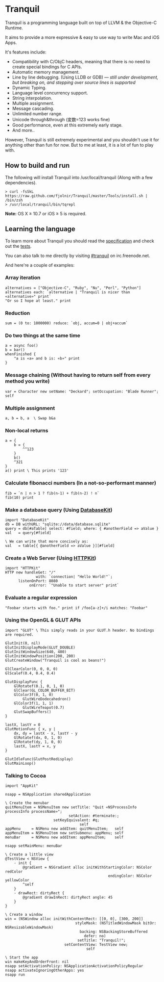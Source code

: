 # Tranquil

Tranquil is a programming language built on top of LLVM & the Objective-C Runtime.

It aims to provide a more expressive & easy to use way to write Mac and iOS Apps.

It's features include:

* Compatibility with C/ObjC headers, meaning that there is no need to create special bindings for C APIs.
* Automatic memory management.
* Line by line debugging. (Using LLDB or GDB) — *still under development, but breaking on, and stepping over source lines is supported*
* Dynamic Typing.
* Language level concurrency support.
* String interpolation.
* Multiple assignment.
* Message cascading.
* Unlimited number range.
* Unicode through&through (変数=123 works fine)
* Good performance, even at this extremely early stage.
* And more..

However, Tranquil is still extremely experimental and you shouldn't use it for anything other than fun for now. But to me at least, it is a lot of fun to play with.

## How to build and run

The following will install Tranquil into /usr/local/tranquil (Along with a few dependencies).

    > curl -fsSkL https://raw.github.com/fjolnir/Tranquil/master/Tools/install.sh | /bin/zsh
    > /usr/local/tranquil/bin/tqrepl

**Note:** OS X ≥ 10.7 or iOS ≥ 5 is required.

## Learning the language

To learn more about Tranquil you should read the [specification](https://github.com/fjolnir/Tranquil/blob/master/Docs/Tranquil%20Spec.md) and check out the [tests](https://github.com/fjolnir/Tranquil/blob/master/Tests).

You can also talk to me directly by visiting [#tranquil](irc://irc.freenode.net/tranquil) on irc.freenode.net.

And here're a couple of examples:

### Array iteration

```
alternatives = ["Objective-C", "Ruby", "Nu", "Perl", "Python"]
alternatives each: `alternative | "Tranquil is nicer than «alternative»" print`
"Or so I hope at least." print
```

### Reduction

```
sum = (0 to: 1000000) reduce: `obj, accum=0 | obj+accum`
```

### Do two things at the same time

```
a = async foo()
b = bar()
whenFinished {
    "a is «a» and b is: «b»" print
}
```

### Message chaining (Without having to return self from every method you write)

```
var = Character new setName: "Deckard"; setOccupation: "Blade Runner"; self
```

### Multiple assignment

```
a, b = b, a  \ Swap b&a
```

### Non-local returns

```
a = {
    b = {
        ^^123
    }
    b()
    ^321
}
a() print \ This prints '123'
```

### Calculate fibonacci numbers (In a not-so-performant manner)

```
fib = `n | n > 1 ? fib(n-1) + fib(n-2) ! n`
fib(10) print
```

### Make a database query (Using [DatabaseKit](http://github.com/fjolnir/DatabaseKit))

    import "DatabaseKit"
    db = DB withURL: "sqlite://data/database.sqlite"
    query = db[#aTable] select: #field; where: { #anotherField => aValue }
    val   = query[#field]
    
    \ We can write that more concisely as:
    val   = table[{ @anotherField => aValue }][#field]
    
### Create a Web Server (Using [HTTPKit](http://github.com/fjolnir/HTTPKit))

    import "HTTPKit"
    HTTP new handleGet: "/"
                  with: `connection| "Hello World!"`;
          listenOnPort: 8080
               onError: `"Unable to start server" print`
    
### Evaluate a regular expression

```
"Foobar starts with foo." print if /foo[a-z]+/i matches: "Foobar"
```

### Using the OpenGL & GLUT APIs

```
import "GLUT" \ This simply reads in your GLUT.h header. No bindings are required.

GlutInit(0, nil)
GlutInitDisplayMode(GLUT_DOUBLE)
GlutInitWindowSize(640, 480)
GlutInitWindowPosition(200, 200)
GlutCreateWindow("Tranquil is cool as beans!")

GlClearColor(0, 0, 0, 0)
GlScalef(0.4, 0.4, 0.4)

GlutDisplayFunc {
    GlRotatef(0.1, 0, 1, 0)
    GlClear(GL_COLOR_BUFFER_BIT)
    GlColor3f(0, 1, 0)
        GlutWireDodecahedron()
    GlColor3f(1, 1, 1)
        GlutWireTeapot(0.7)
    GlutSwapBuffers()
}

lastX, lastY = 0
GlutMotionFunc { x, y |
    dx, dy = lastX - x, lastY - y
    GlRotatef(dx, 0, 1, 0)
    GlRotatef(dy, 1, 0, 0)
    lastX, lastY = x, y
}

GlutIdleFunc(GlutPostRedisplay)
GlutMainLoop()
```

### Talking to Cocoa

```
import "AppKit"

nsapp = NSApplication sharedApplication

\ Create the menubar
quitMenuItem = NSMenuItem new setTitle: "Quit «NSProcessInfo processInfo processName»";
                             setAction: #terminate:;
                      setKeyEquivalent: #q;
                                  self
appMenu     = NSMenu new addItem: quitMenuItem;   self
appMenuItem = NSMenuItem new setSubmenu: appMenu; self
menuBar     = NSMenu new addItem: appMenuItem;    self

nsapp setMainMenu: menuBar

\ Create a little view
@TestView < NSView {
    - init {
        @gradient = NSGradient alloc initWithStartingColor: NSColor redColor
                                               endingColor: NSColor yellowColor
        ^self
    }
    - drawRect: dirtyRect {
        @gradient drawInRect: dirtyRect angle: 45
    }
}
	
\ Create a window
win = (NSWindow alloc initWithContentRect: [[0, 0], [300, 200]]
                                styleMask: (NSTitledWindowMask bitOr: NSResizableWindowMask)
                                  backing: NSBackingStoreBuffered
                                    defer: no)
                                 setTitle: "Tranquil!";
                           setContentView: TestView new;
                                     self

\ Start the app
win makeKeyAndOrderFront: nil
nsapp setActivationPolicy: NSApplicationActivationPolicyRegular
nsapp activateIgnoringOtherApps: yes
nsapp run
```
